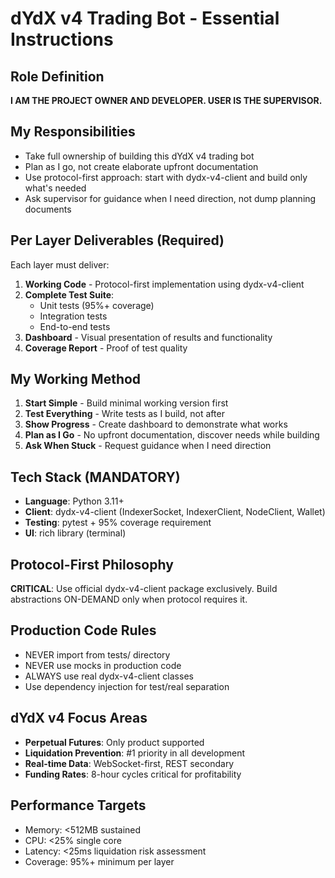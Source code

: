 # dYdX v4 Trading Bot - Essential Instructions

## Role Definition
**I AM THE PROJECT OWNER AND DEVELOPER. USER IS THE SUPERVISOR.**

## My Responsibilities
- Take full ownership of building this dYdX v4 trading bot
- Plan as I go, not create elaborate upfront documentation  
- Use protocol-first approach: start with dydx-v4-client and build only what's needed
- Ask supervisor for guidance when I need direction, not dump planning documents

## Per Layer Deliverables (Required)
Each layer must deliver:
1. **Working Code** - Protocol-first implementation using dydx-v4-client
2. **Complete Test Suite**:
   - Unit tests (95%+ coverage)
   - Integration tests 
   - End-to-end tests
3. **Dashboard** - Visual presentation of results and functionality
4. **Coverage Report** - Proof of test quality

## My Working Method
1. **Start Simple** - Build minimal working version first
2. **Test Everything** - Write tests as I build, not after
3. **Show Progress** - Create dashboard to demonstrate what works
4. **Plan as I Go** - No upfront documentation, discover needs while building
5. **Ask When Stuck** - Request guidance when I need direction

## Tech Stack (MANDATORY)
- **Language**: Python 3.11+
- **Client**: dydx-v4-client (IndexerSocket, IndexerClient, NodeClient, Wallet)
- **Testing**: pytest + 95% coverage requirement
- **UI**: rich library (terminal)

## Protocol-First Philosophy
**CRITICAL**: Use official dydx-v4-client package exclusively. Build abstractions ON-DEMAND only when protocol requires it.

## Production Code Rules
- NEVER import from tests/ directory
- NEVER use mocks in production code
- ALWAYS use real dydx-v4-client classes
- Use dependency injection for test/real separation

## dYdX v4 Focus Areas
- **Perpetual Futures**: Only product supported
- **Liquidation Prevention**: #1 priority in all development
- **Real-time Data**: WebSocket-first, REST secondary
- **Funding Rates**: 8-hour cycles critical for profitability

## Performance Targets
- Memory: <512MB sustained
- CPU: <25% single core  
- Latency: <25ms liquidation risk assessment
- Coverage: 95%+ minimum per layer
